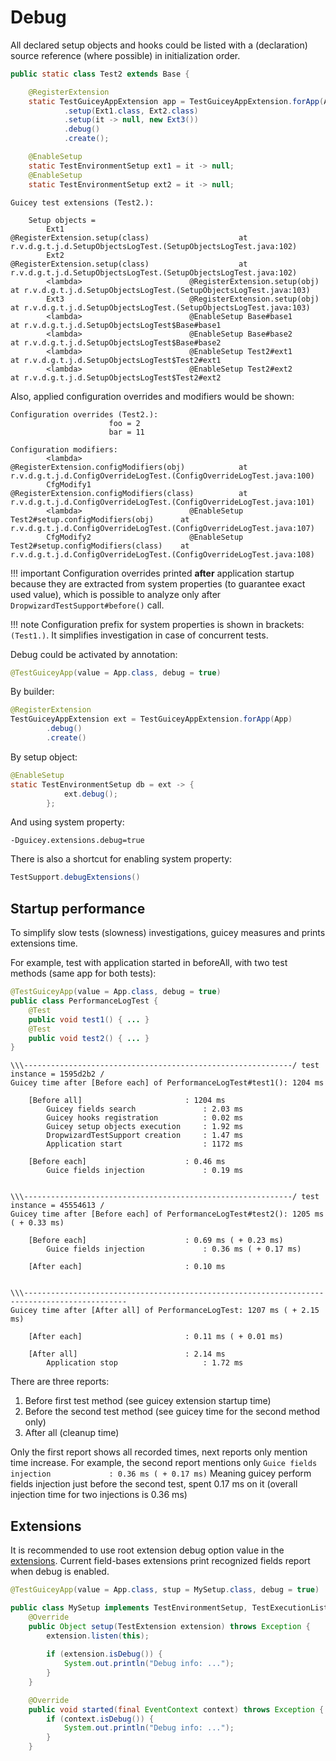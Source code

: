 # Debug

All declared setup objects and hooks could be listed with a (declaration) source reference (where possible)
in initialization order.

```java
public static class Test2 extends Base {

    @RegisterExtension
    static TestGuiceyAppExtension app = TestGuiceyAppExtension.forApp(App.class)
            .setup(Ext1.class, Ext2.class)
            .setup(it -> null, new Ext3())
            .debug()
            .create();

    @EnableSetup
    static TestEnvironmentSetup ext1 = it -> null;
    @EnableSetup
    static TestEnvironmentSetup ext2 = it -> null;
```

```
Guicey test extensions (Test2.):

	Setup objects = 
		Ext1                           	@RegisterExtension.setup(class)                    at r.v.d.g.t.j.d.SetupObjectsLogTest.(SetupObjectsLogTest.java:102)
		Ext2                           	@RegisterExtension.setup(class)                    at r.v.d.g.t.j.d.SetupObjectsLogTest.(SetupObjectsLogTest.java:102)
		<lambda>                       	@RegisterExtension.setup(obj)                      at r.v.d.g.t.j.d.SetupObjectsLogTest.(SetupObjectsLogTest.java:103)
		Ext3                           	@RegisterExtension.setup(obj)                      at r.v.d.g.t.j.d.SetupObjectsLogTest.(SetupObjectsLogTest.java:103)
		<lambda>                       	@EnableSetup Base#base1                            at r.v.d.g.t.j.d.SetupObjectsLogTest$Base#base1
		<lambda>                       	@EnableSetup Base#base2                            at r.v.d.g.t.j.d.SetupObjectsLogTest$Base#base2
		<lambda>                       	@EnableSetup Test2#ext1                            at r.v.d.g.t.j.d.SetupObjectsLogTest$Test2#ext1
		<lambda>                       	@EnableSetup Test2#ext2                            at r.v.d.g.t.j.d.SetupObjectsLogTest$Test2#ext2
```

Also, applied configuration overrides and modifiers would be shown:

```
Configuration overrides (Test2.):
	                  foo = 2
	                  bar = 11

Configuration modifiers:
		<lambda>                       	@RegisterExtension.configModifiers(obj)            at r.v.d.g.t.j.d.ConfigOverrideLogTest.(ConfigOverrideLogTest.java:100)
		CfgModify1                     	@RegisterExtension.configModifiers(class)          at r.v.d.g.t.j.d.ConfigOverrideLogTest.(ConfigOverrideLogTest.java:101)
		<lambda>                       	@EnableSetup Test2#setup.configModifiers(obj)      at r.v.d.g.t.j.d.ConfigOverrideLogTest.(ConfigOverrideLogTest.java:107)
		CfgModify2                     	@EnableSetup Test2#setup.configModifiers(class)    at r.v.d.g.t.j.d.ConfigOverrideLogTest.(ConfigOverrideLogTest.java:108)
```

!!! important
    Configuration overrides printed **after** application startup because they are
    extracted from system properties (to guarantee exact used value), which is possible
    to analyze only after `DropwizardTestSupport#before()` call.

!!! note
    Configuration prefix for system properties is shown in brackets: `(Test1.)`.
    It simplifies investigation in case of concurrent tests.

Debug could be activated by annotation:

```java
@TestGuiceyApp(value = App.class, debug = true)
```

By builder:

```java
@RegisterExtension
TestGuiceyAppExtension ext = TestGuiceyAppExtension.forApp(App)
        .debug()
        .create()
```

By setup object:

```java
@EnableSetup
static TestEnvironmentSetup db = ext -> {
            ext.debug();
        };
```

And using system property:

```
-Dguicey.extensions.debug=true
```

There is also a shortcut for enabling system property:

```java
TestSupport.debugExtensions()
```

## Startup performance

To simplify slow tests (slowness) investigations, guicey measures and prints extensions time.

For example, test with application started in beforeAll, with two test methods
(same app for both tests):

```java
@TestGuiceyApp(value = App.class, debug = true)
public class PerformanceLogTest {
    @Test
    public void test1() { ... }
    @Test
    public void test2() { ... }
}
```

```
\\\------------------------------------------------------------/ test instance = 1595d2b2 /
Guicey time after [Before each] of PerformanceLogTest#test1(): 1204 ms

	[Before all]                       : 1204 ms
		Guicey fields search               : 2.03 ms
		Guicey hooks registration          : 0.02 ms
		Guicey setup objects execution     : 1.92 ms
		DropwizardTestSupport creation     : 1.47 ms
		Application start                  : 1172 ms

	[Before each]                      : 0.46 ms
		Guice fields injection             : 0.19 ms


\\\------------------------------------------------------------/ test instance = 45554613 /
Guicey time after [Before each] of PerformanceLogTest#test2(): 1205 ms ( + 0.33 ms)

	[Before each]                      : 0.69 ms ( + 0.23 ms)
		Guice fields injection             : 0.36 ms ( + 0.17 ms)

	[After each]                       : 0.10 ms


\\\---------------------------------------------------------------------------------------------
Guicey time after [After all] of PerformanceLogTest: 1207 ms ( + 2.15 ms)

	[After each]                       : 0.11 ms ( + 0.01 ms)

	[After all]                        : 2.14 ms
		Application stop                   : 1.72 ms
```

There are three reports:

1. Before first test method (see guicey extension startup time)
2. Before the second test method (see guicey time for the second method only)
3. After all (cleanup time)

Only the first report shows all recorded times, next reports only mention time increase.
For example, the second report mentions only `Guice fields injection             : 0.36 ms ( + 0.17 ms)`
Meaning guicey perform fields injection just before the second test, spent 0.17 ms on it
(overall injection time for two injections is 0.36 ms)


## Extensions

It is recommended to use root extension debug option value in the [extensions](setup-object.md).
Current field-bases extensions print recognized fields report when debug is enabled.


```java
@TestGuiceyApp(value = App.class, stup = MySetup.class, debug = true)

public class MySetup implements TestEnvironmentSetup, TestExecutionListener {
    @Override
    public Object setup(TestExtension extension) throws Exception {
        extension.listen(this);
        
        if (extension.isDebug()) {
            System.out.println("Debug info: ...");
        }
    }

    @Override
    public void started(final EventContext context) throws Exception {
        if (context.isDebug()) {
            System.out.println("Debug info: ...");
        }
    }
```